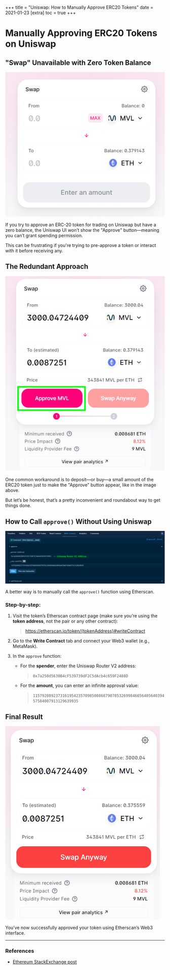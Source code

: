 +++
title = "Uniswap: How to Manually Approve ERC20 Tokens"
date = 2021-01-23
[extra]
toc = true
+++

# Manually Approving ERC20 Tokens on Uniswap

## "Swap" Unavailable with Zero Token Balance

![unavailable](img/approveNoAvailable.png)

If you try to approve an ERC-20 token for trading on Uniswap but have a zero balance, the Uniswap UI won’t show the "Approve" button—meaning you can’t grant spending permission.

This can be frustrating if you're trying to pre-approve a token or interact with it before receiving any.

## The Redundant Approach

![approvebutton](img/approveActive.png)

One common workaround is to deposit—or buy—a small amount of the ERC20 token just to make the "Approve" button appear, like in the image above.

But let’s be honest, that’s a pretty inconvenient and roundabout way to get things done.

## How to Call `approve()` Without Using Uniswap

![etherscan](img/ehterscanApprove.png)

A better way is to manually call the `approve()` function using Etherscan.

### Step-by-step:

1. Visit the token’s Etherscan contract page (make sure you’re using the **token address**, not the pair or any other contract):

   > https://etherscan.io/token/{tokenAddress}#writeContract

2. Go to the **Write Contract** tab and connect your Web3 wallet (e.g., MetaMask).

3. In the `approve` function:
   - For the **spender**, enter the Uniswap Router V2 address:
     > `0x7a250d5630B4cF539739dF2C5dAcb4c659F2488D`
   - For the **amount**, you can enter an infinite approval value:
     > `115792089237316195423570985008687907853269984665640564039457584007913129639935`

## Final Result

![done](img/approveDone.png)

You’ve now successfully approved your token using Etherscan’s Web3 interface.

---

### References

- [Ethereum StackExchange post](https://ethereum.stackexchange.com/questions/88064/how-to-manually-approve-a-token-for-swap-on-uniswap-direct-contract-interaction)
